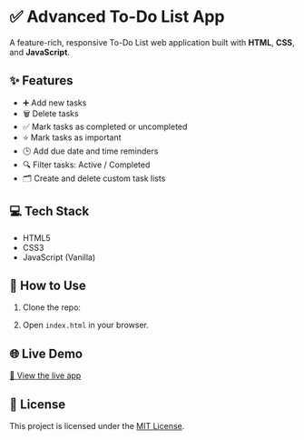 # ✅ Advanced To-Do List App
A feature-rich, responsive To-Do List web application built with **HTML**, **CSS**, and **JavaScript**.

## ✨ Features
- ➕ Add new tasks
- 🗑️ Delete tasks
- ✅ Mark tasks as completed or uncompleted
- ⭐ Mark tasks as important
- 🕒 Add due date and time reminders
- 🔍 Filter tasks: Active / Completed
- 🗂️ Create and delete custom task lists

## 💻 Tech Stack
- HTML5
- CSS3
- JavaScript (Vanilla)

## 🚀 How to Use
1. Clone the repo:

2. Open `index.html` in your browser.

## 🌐 Live Demo

[🔗 View the live app]((https://github.com/Adityapurviya4/advanced-todo-list))

## 📄 License

This project is licensed under the [MIT License](LICENSE).
